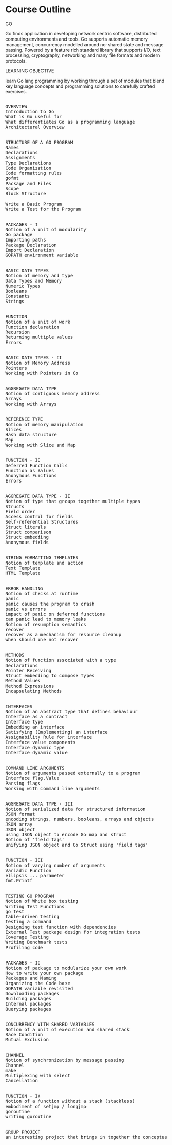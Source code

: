 # Course Outline

GO 

Go finds application in developing network centric software, distributed computing environments and tools. Go supports automatic memory management, concurrency modelled around no-shared state and message passing. Powered by a feature rich standard library that supports I/O, text processing, cryptography, networking and many file formats and modern protocols.


LEARNING OBJECTIVE

learn Go lang programming by working through a set of modules that blend key language concepts and programming solutions to carefully crafted exercises. 

<pre>

OVERVIEW
Introduction to Go
What is Go useful for
What differentiates Go as a programming language
Architectural Overview


STRUCTURE OF A GO PROGRAM
Names
Declarations
Assignments
Type Declarations
Code Organization
Code formatting rules
gofmt
Package and Files
Scope
Block Structure

Write a Basic Program
Write a Test for the Program


PACKAGES - I
Notion of a unit of modularity
Go package
Importing paths
Package Declaration
Import Declaration
GOPATH environment variable


BASIC DATA TYPES
Notion of memory and type
Data Types and Memory
Numeric Types
Booleans
Constants
Strings


FUNCTION
Notion of a unit of work
Function declaration
Recursion
Returning multiple values
Errors


BASIC DATA TYPES - II
Notion of Memory Address
Pointers
Working with Pointers in Go


AGGREGATE DATA TYPE
Notion of contiguous memory address
Arrays
Working with Arrays


REFERENCE TYPE 
Notion of memory manipulation
Slices
Hash data structure
Map
Working with Slice and Map


FUNCTION - II
Deferred Function Calls
Function as Values
Anonymous Functions
Errors


AGGREGATE DATA TYPE - II
Notion of type that groups together multiple types
Structs
Field order
Access control for fields
Self-referential Structures
Struct literals
Struct comparison
Struct embedding
Anonymous fields


STRING FORMATTING TEMPLATES
Notion of template and action
Text Template
HTML Template


ERROR HANDLING
Notion of checks at runtime
panic
panic causes the program to crash
panic vs errors
impact of panic on deferred functions
can panic lead to memory leaks
Notion of resumption semantics
recover
recover as a mechanism for resource cleanup
when should one not recover


METHODS
Notion of function associated with a type
Declarations
Pointer Receiving
Struct embedding to compose Types
Method Values
Method Expressions
Encapsulating Methods


INTERFACES
Notion of an abstract type that defines behaviour
Interface as a contract
Interface type
Embedding an interface
Satisfying (Implementing) an interface
Assignability Rule for interface
Interface value components
Interface dynamic type
Interface dynamic value


COMMAND LINE ARGUMENTS
Notion of arguments passed externally to a program
Interface flag.Value
Parsing flags
Working with command line arguments


AGGREGATE DATA TYPE - III
Notion of serialized data for structured information
JSON format
encoding strings, numbers, booleans, arrays and objects
JSON array
JSON object
using JSON object to encode Go map and struct
Notion of 'field tags'
unifying JSON object and Go Struct using 'field tags'


FUNCTION - III
Notion of varying number of arguments
Variadic Function
ellipsis ... parameter
fmt.Printf


TESTING GO PROGRAM
Notion of White box testing
Writing Test Functions
go test
table-driven testing 
testing a command
Designing test function with dependencies
External Test package design for integration tests
Coverage Testing
Writing Benchmark tests
Profiling code


PACKAGES - II
Notion of package to modularize your own work
How to write your own package
Packages and Naming
Organizing the Code base
GOPATH variable revisited
Downloading packages
Building packages
Internal packages 
Querying packages


CONCURRENCY WITH SHARED VARIABLES
Notion of a unit of execution and shared stack
Race Condition
Mutual Exclusion


CHANNEL
Notion of synchronization by message passing
Channel
make
Multiplexing with select
Cancellation


FUNCTION - IV
Notion of a function without a stack (stackless)
embodiment of setjmp / longjmp
goroutine
writing goroutine


GROUP PROJECT
an interesting project that brings in together the conceptual learning about Go capabilities and the packages to solve the problem.

</pre>
